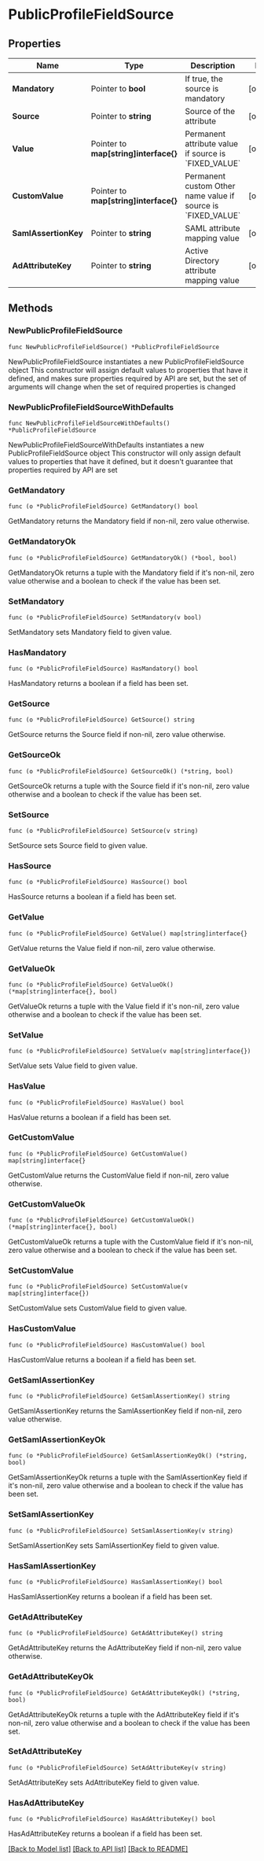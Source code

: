# PublicProfileFieldSource

## Properties

Name | Type | Description | Notes
------------ | ------------- | ------------- | -------------
**Mandatory** | Pointer to **bool** | If true, the source is mandatory | [optional] 
**Source** | Pointer to **string** | Source of the attribute | [optional] 
**Value** | Pointer to **map[string]interface{}** | Permanent attribute value if source is &#x60;FIXED_VALUE&#x60; | [optional] 
**CustomValue** | Pointer to **map[string]interface{}** | Permanent custom Other name value if source is &#x60;FIXED_VALUE&#x60; | [optional] 
**SamlAssertionKey** | Pointer to **string** | SAML attribute mapping value | [optional] 
**AdAttributeKey** | Pointer to **string** | Active Directory attribute mapping value | [optional] 

## Methods

### NewPublicProfileFieldSource

`func NewPublicProfileFieldSource() *PublicProfileFieldSource`

NewPublicProfileFieldSource instantiates a new PublicProfileFieldSource object
This constructor will assign default values to properties that have it defined,
and makes sure properties required by API are set, but the set of arguments
will change when the set of required properties is changed

### NewPublicProfileFieldSourceWithDefaults

`func NewPublicProfileFieldSourceWithDefaults() *PublicProfileFieldSource`

NewPublicProfileFieldSourceWithDefaults instantiates a new PublicProfileFieldSource object
This constructor will only assign default values to properties that have it defined,
but it doesn't guarantee that properties required by API are set

### GetMandatory

`func (o *PublicProfileFieldSource) GetMandatory() bool`

GetMandatory returns the Mandatory field if non-nil, zero value otherwise.

### GetMandatoryOk

`func (o *PublicProfileFieldSource) GetMandatoryOk() (*bool, bool)`

GetMandatoryOk returns a tuple with the Mandatory field if it's non-nil, zero value otherwise
and a boolean to check if the value has been set.

### SetMandatory

`func (o *PublicProfileFieldSource) SetMandatory(v bool)`

SetMandatory sets Mandatory field to given value.

### HasMandatory

`func (o *PublicProfileFieldSource) HasMandatory() bool`

HasMandatory returns a boolean if a field has been set.

### GetSource

`func (o *PublicProfileFieldSource) GetSource() string`

GetSource returns the Source field if non-nil, zero value otherwise.

### GetSourceOk

`func (o *PublicProfileFieldSource) GetSourceOk() (*string, bool)`

GetSourceOk returns a tuple with the Source field if it's non-nil, zero value otherwise
and a boolean to check if the value has been set.

### SetSource

`func (o *PublicProfileFieldSource) SetSource(v string)`

SetSource sets Source field to given value.

### HasSource

`func (o *PublicProfileFieldSource) HasSource() bool`

HasSource returns a boolean if a field has been set.

### GetValue

`func (o *PublicProfileFieldSource) GetValue() map[string]interface{}`

GetValue returns the Value field if non-nil, zero value otherwise.

### GetValueOk

`func (o *PublicProfileFieldSource) GetValueOk() (*map[string]interface{}, bool)`

GetValueOk returns a tuple with the Value field if it's non-nil, zero value otherwise
and a boolean to check if the value has been set.

### SetValue

`func (o *PublicProfileFieldSource) SetValue(v map[string]interface{})`

SetValue sets Value field to given value.

### HasValue

`func (o *PublicProfileFieldSource) HasValue() bool`

HasValue returns a boolean if a field has been set.

### GetCustomValue

`func (o *PublicProfileFieldSource) GetCustomValue() map[string]interface{}`

GetCustomValue returns the CustomValue field if non-nil, zero value otherwise.

### GetCustomValueOk

`func (o *PublicProfileFieldSource) GetCustomValueOk() (*map[string]interface{}, bool)`

GetCustomValueOk returns a tuple with the CustomValue field if it's non-nil, zero value otherwise
and a boolean to check if the value has been set.

### SetCustomValue

`func (o *PublicProfileFieldSource) SetCustomValue(v map[string]interface{})`

SetCustomValue sets CustomValue field to given value.

### HasCustomValue

`func (o *PublicProfileFieldSource) HasCustomValue() bool`

HasCustomValue returns a boolean if a field has been set.

### GetSamlAssertionKey

`func (o *PublicProfileFieldSource) GetSamlAssertionKey() string`

GetSamlAssertionKey returns the SamlAssertionKey field if non-nil, zero value otherwise.

### GetSamlAssertionKeyOk

`func (o *PublicProfileFieldSource) GetSamlAssertionKeyOk() (*string, bool)`

GetSamlAssertionKeyOk returns a tuple with the SamlAssertionKey field if it's non-nil, zero value otherwise
and a boolean to check if the value has been set.

### SetSamlAssertionKey

`func (o *PublicProfileFieldSource) SetSamlAssertionKey(v string)`

SetSamlAssertionKey sets SamlAssertionKey field to given value.

### HasSamlAssertionKey

`func (o *PublicProfileFieldSource) HasSamlAssertionKey() bool`

HasSamlAssertionKey returns a boolean if a field has been set.

### GetAdAttributeKey

`func (o *PublicProfileFieldSource) GetAdAttributeKey() string`

GetAdAttributeKey returns the AdAttributeKey field if non-nil, zero value otherwise.

### GetAdAttributeKeyOk

`func (o *PublicProfileFieldSource) GetAdAttributeKeyOk() (*string, bool)`

GetAdAttributeKeyOk returns a tuple with the AdAttributeKey field if it's non-nil, zero value otherwise
and a boolean to check if the value has been set.

### SetAdAttributeKey

`func (o *PublicProfileFieldSource) SetAdAttributeKey(v string)`

SetAdAttributeKey sets AdAttributeKey field to given value.

### HasAdAttributeKey

`func (o *PublicProfileFieldSource) HasAdAttributeKey() bool`

HasAdAttributeKey returns a boolean if a field has been set.


[[Back to Model list]](../README.md#documentation-for-models) [[Back to API list]](../README.md#documentation-for-api-endpoints) [[Back to README]](../README.md)


